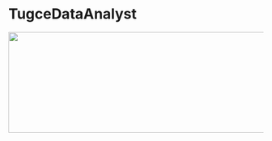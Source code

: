 # TugceDataAnalyst
<img src="https://drive.google.com/file/d/1_p6Tfi0h6UF6SOmaBQmXVsbPyVQvfGHM/view?usp=sharing" width="840" height="200" allow="autoplay">
